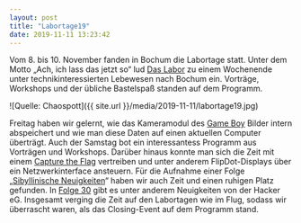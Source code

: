 ```yaml
---
layout: post
title: "Labortage19"
date: 2019-11-11 13:23:42
---
```

 Vom 8. bis 10. November fanden in Bochum die Labortage statt. Unter dem Motto „Ach, ich lass das jetzt so“ lud [Das Labor](https://das-labor.org/) zu einem Wochenende unter technikinteressierten Lebewesen nach Bochum ein. Vorträge, Workshops und der übliche Bastelspaß standen auf dem Programm.

![Quelle: Chaospott]({{ site.url }}/media/2019-11-11/labortage19.jpg)

 Freitag haben wir gelernt, wie das Kameramodul des [Game Boy](https://en.wikipedia.org/wiki/Game_Boy_Camera) Bilder intern abspeichert und wie man diese Daten auf einen aktuellen Computer überträgt. Auch der Samstag bot ein interessantess Programm aus Vorträgen und Workshops. Darüber hinaus konnte man sich die Zeit mit einem [Capture the Flag](https://blog.bakera.de/lt19.html) vertreiben und unter anderem FlipDot-Displays über ein Netzwerkinterface ansteuern. Für die Aufnahme einer Folge „[Sibyllinische Neuigkeiten](https://podcast.chaospott.de/)“ haben wir auch Zeit und einen ruhigen Platz gefunden. In [Folge 30](https://podcast.chaospott.de/2019/11/12/sn030-labortage19/) gibt es unter anderem Neuigkeiten von der Hacker eG. Insgesamt verging die Zeit auf den Labortagen wie im Flug, sodass wir überrascht waren, als das Closing-Event auf dem Programm stand.